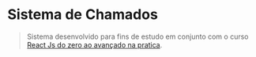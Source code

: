 # Sistema de Chamados

> Sistema desenvolvido para fins de estudo em conjunto com o curso [React Js do zero ao avançado na pratica](https://www.udemy.com/course/curso-reactjs/).


